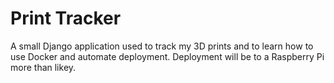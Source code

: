# Print Tracker 

A small Django application used to track my 3D prints and to learn how to use Docker and automate deployment. Deployment will be to a Raspberry Pi more than likey. 
